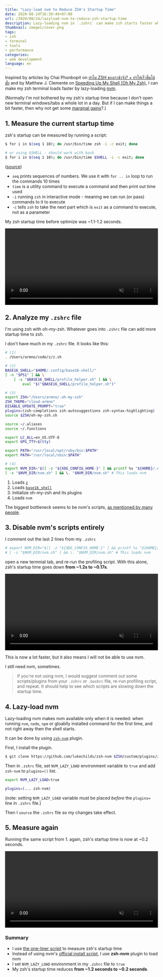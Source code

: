 ```yaml
---
title: "Lazy-load nvm to Reduce ZSH's Startup Time"
date: 2020-08-24T16:39:49+07:00
url: /2020/08/24/lazyload-nvm-to-reduce-zsh-startup-time
description: Lazy-loading nvm in `.zshrc` can make zsh starts faster when open a new terminal window
thumbnail: images/cover.png
tags:
- zsh
- terminal
- tools
- performance
categories:
- web development
language: en
---
```


Inspired by articles by Chai Phonbopit on
[ทำไม ZSH ของเราช้าจัง? + ทำให้เร็วขึ้นได้มั้ย](https://devahoy.com/blog/2020/08/increase-speed-of-zsh/)
and by Matthew J. Clemente on [Speeding Up My Shell (Oh My Zsh)](https://blog.mattclemente.com/2020/06/26/oh-my-zsh-slow-to-load.html),
I can make my zsh terminal loads faster by lazy-loading [nvm](https://github.com/nvm-sh/nvm).

(Normally I'm not bothered by my zsh's startup time because
I don't open new terminal windows/tabs a whole lot in a day.
But if I can make things a bit faster, then why not get some [marginal gains](https://www.youtube.com/watch?v=NQxYlu12ji8)?.)

## 1. Measure the current startup time

zsh's startup can be measured by running a script:

```sh
$ for i in $(seq 1 10); do /usr/bin/time zsh -i -c exit; done

# or using $SHELL - should work with bash
$ for i in $(seq 1 10); do /usr/bin/time $SHELL -i -c exit; done
```

([source](https://htr3n.github.io/2018/07/faster-zsh/#performance-analysis))

- `seq` prints sequences of numbers. We use it with `for .. in` loop to run the commands 10 times
- `time` is a utility command to execute a command and then print out time used
- `-i` running `zsh` in interactive mode - meaning we can run (or pass) commands to it to execute
- `-c` tells `zsh` to take the next part which is `exit` as a command to execute, not as a parameter

My zsh startup time before optimize was ~1.1-1.2 seconds.

<video src="images/before.mp4" width="100%" autoplay muted controls loop></video>

## 2. Analyze my `.zshrc` file

I'm using zsh with oh-my-zsh. Whatever goes into `.zshrc` file can add more startup time to zsh.

I don't have much in my `.zshrc` file. It looks like this:

```sh
# (1)
. /Users/armno/code/z/z.sh

# (2)
BASE16_SHELL="$HOME/.config/base16-shell/"
[ -n "$PS1" ] && \
    [ -s "$BASE16_SHELL/profile_helper.sh" ] && \
        eval "$("$BASE16_SHELL/profile_helper.sh")"

# (3)
export ZSH="/Users/armno/.oh-my-zsh"
ZSH_THEME="cloud-armno"
DISABLE_UPDATE_PROMPT="true"
plugins=(zsh-completions zsh-autosuggestions zsh-syntax-highlighting)
source $ZSH/oh-my-zsh.sh

source ~/.aliases
source ~/.functions

export LC_ALL=en_US.UTF-8
export GPG_TTY=$(tty)

export PATH="/usr/local/opt/ruby/bin:$PATH"
export PATH="/usr/local/sbin:$PATH"

# (4)
export NVM_DIR="$([ -z "${XDG_CONFIG_HOME-}" ] && printf %s "${HOME}/.nvm" || printf %s "${XDG_CONFIG_HOME}/nvm")"
[ -s "$NVM_DIR/nvm.sh" ] && \. "$NVM_DIR/nvm.sh" # This loads nvm
```

1. Loads [`z`](https://github.com/rupa/z)
2. Loads [`base16_shell`](https://github.com/chriskempson/base16-shell)
3. Initialize oh-my-zsh and its plugins
4. Loads `nvm`

The biggest bottleneck seems to be nvm's scripts, [as mentioned by many people](https://www.google.com/search?q=nvm+slow+zsh).

## 3. Disable nvm's scripts entirely

I comment out the last 2 lines from my `.zshrc`

```sh
# export NVM_DIR="$([ -z "${XDG_CONFIG_HOME-}" ] && printf %s "${HOME}/.nvm" || printf %s "${XDG_CONFIG_HOME}/nvm")"
# [ -s "$NVM_DIR/nvm.sh" ] && \. "$NVM_DIR/nvm.sh" # This loads nvm
```

open a new termnial tab, and re-run the profiling script.
With this alone, zsh's startup time goes down **from ~1.2s to ~0.17s**.

<video src="images/disable-nvm.mp4" width="100%" autoplay muted controls loop></video>

This is now a lot faster, but it also means I will not be able to use nvm.

I still need nvm, sometimes.

> If you're not using nvm, I would suggest comment out some scripts/plugins from your `.zshrc` or `.bashrc` file,
re-run profiling script, and repeat. It should help to see which scripts are slowing down the startup time.

## 4. Lazy-load nvm

Lazy-loading nvm makes nvm available only when it is needed: when running `nvm`, `node`, `npm`
or gloablly installed command for the first time, and not right away then the shell starts.

It can be done by using [`zsh-nvm`](https://github.com/lukechilds/zsh-nvm) plugin.

First, I install the plugin.

```sh
$ git clone https://github.com/lukechilds/zsh-nvm $ZSH/custom/plugins/zsh-nvm
```

Then in `.zshrc` file, set `NVM_LAZY_LOAD` environment variable to `true`
and add `zsh-nvm` to `plugins=()` list.

```sh
export NVM_LAZY_LOAD=true

plugins=(... zsh-nvm)
```

(note: setting `NVM_LAZY_LOAD` variable must be placed <em>before</em> the `plugins=` line in `.zshrc` file.)

Then I `source` the `.zshrc` file so my changes take effect.

## 5. Measure again

Running the same script from 1. again, zsh's startup time is now at ~0.2 seconds.

<video src="images/after.mp4" width="100%" autoplay muted controls loop></video>

### Summary

- I use [the one-liner script](#1-measure-the-current-startup-time) to measure zsh's startup time
- Instead of using nvm's [official install script](https://github.com/nvm-sh/nvm#install--update-script), I use **zsh-nvm** plugin to load nvm
- I set `NVM_LAZY_LOAD` environment in my `.zshrc` file to `true`
- My zsh's startup time reduces **from ~1.2 seconds to ~0.2 seconds**.
